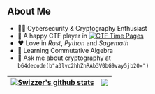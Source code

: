 ## About Me
- 👨‍🎓 Cybersecurity & Cryptography Enthusiast
- 🔭 A happy CTF player in <a href="https://ctftime.org/team/283146"><img alt="CTF Time Pages" src="https://img.shields.io/badge/CTFTime-Del0n1x-blue?style=flat-square&logo=C"></a>
- ❤️ Love in *Rust*, *Python* and *Sagemath*
- 📖 Learning Commutative Algebra
- 💬 Ask me about cryptography at `b64decode(b"a3lvc2hhZnRAb3V0bG9vay5jb20=")`

| <a href="https://eupho.me/"><img align="center" src="https://github-readme-stats.vercel.app/api?username=Swizzzer&show_icons=true&include_all_commits=true&title_color=fff&icon_color=3deafc&text_color=eefefe&bg_color=151515&hide_border=true" alt="Swizzer's github stats" /></a> | <a href="https://eupho.me/"><img align="center" src="https://github-readme-stats.vercel.app/api/top-langs/?username=Swizzzer&layout=compact&title_color=fff&text_color=fafafa&bg_color=151515&hide_border=true&hide=javascript,html,css,jupyter%20notebook" /></a> |
|---|---|
